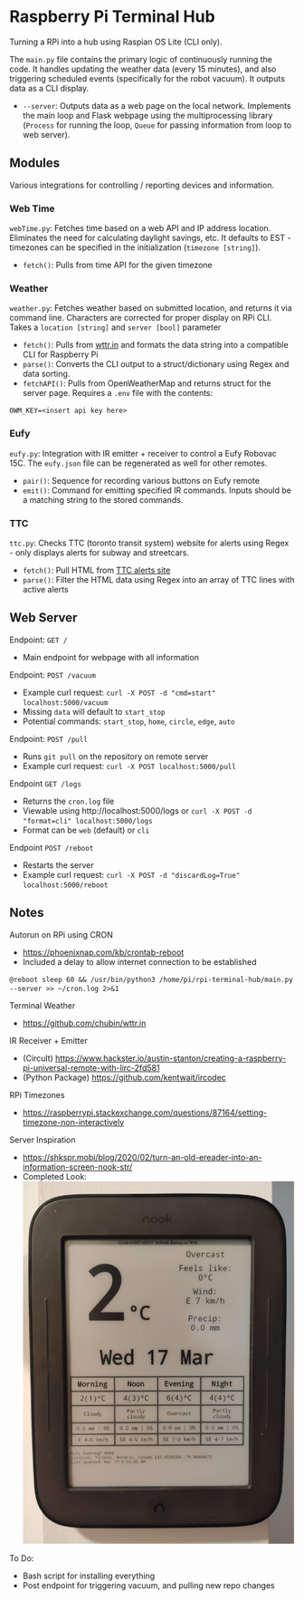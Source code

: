 # Raspberry Pi Terminal Hub
Turning a RPi into a hub using Raspian OS Lite (CLI only).

The `main.py` file contains the primary logic of continuously running the code. It handles updating the weather data (every 15 minutes), and also triggering scheduled events (specifically for the robot vacuum). It outputs data as a CLI display.
* `--server`: Outputs data as a web page on the local network. Implements the main loop and Flask webpage using the multiprocessing library (`Process` for running the loop, `Queue` for passing information from loop to web server).

## Modules
Various integrations for controlling / reporting devices and information.

### Web Time
`webTime.py`: Fetches time based on a web API and IP address location. Eliminates the need for calculating daylight savings, etc. It defaults to EST - timezones can be specified in the initialization (`timezone [string]`).
* `fetch()`: Pulls from time API for the given timezone

### Weather
`weather.py`: Fetches weather based on submitted location, and returns it via command line. Characters are corrected for proper display on RPi CLI. Takes a `location [string]` and `server [bool]` parameter
* `fetch()`: Pulls from [wttr.in](wttr.in) and formats the data string into a compatible CLI for Raspberry Pi
* `parse()`: Converts the CLI output to a struct/dictionary using Regex and data sorting.
* `fetchAPI()`: Pulls from OpenWeatherMap and returns struct for the server page. Requires a `.env` file with the contents:
```
OWM_KEY=<insert api key here>
```

### Eufy
`eufy.py`: Integration with IR emitter + receiver to control a Eufy Robovac 15C. The `eufy.json` file can be regenerated as well for other remotes.
* `pair()`: Sequence for recording various buttons on Eufy remote
* `emit()`: Command for emitting specified IR commands. Inputs should be a matching string to the stored commands.

### TTC
`ttc.py`: Checks TTC (toronto transit system) website for alerts using Regex - only displays alerts for subway and streetcars.
* `fetch()`: Pull HTML from [TTC alerts site](https://www.ttc.ca/Service_Advisories/all_service_alerts.jsp)
* `parse()`: Filter the HTML data using Regex into an array of TTC lines with active alerts

## Web Server
Endpoint: `GET /`
* Main endpoint for webpage with all information

Endpoint: `POST /vacuum`
* Example curl request: `curl -X POST -d "cmd=start" localhost:5000/vacuum`
* Missing `data` will default to `start_stop`
* Potential commands: `start_stop`, `home`, `circle`, `edge`, `auto`

Endpoint: `POST /pull`
* Runs `git pull` on the repository on remote server
* Example curl request: `curl -X POST localhost:5000/pull`

Endpoint `GET /logs`
* Returns the `cron.log` file
* Viewable using http://localhost:5000/logs or `curl -X POST -d "format=cli" localhost:5000/logs`
* Format can be `web` (default) or `cli`

Endpoint `POST /reboot`
* Restarts the server
* Example curl request: `curl -X POST -d "discardLog=True" localhost:5000/reboot`

## Notes
Autorun on RPi using CRON
* https://phoenixnap.com/kb/crontab-reboot
* Included a delay to allow internet connection to be established
```
@reboot sleep 60 && /usr/bin/python3 /home/pi/rpi-terminal-hub/main.py --server >> ~/cron.log 2>&1
```

Terminal Weather
* https://github.com/chubin/wttr.in

IR Receiver + Emitter
* (Circult) https://www.hackster.io/austin-stanton/creating-a-raspberry-pi-universal-remote-with-lirc-2fd581
* (Python Package) https://github.com/kentwait/ircodec

RPi Timezones
* https://raspberrypi.stackexchange.com/questions/87164/setting-timezone-non-interactively

Server Inspiration
* https://shkspr.mobi/blog/2020/02/turn-an-old-ereader-into-an-information-screen-nook-str/
* Completed Look: ![](./media/NST_display.jpg)

To Do:
* Bash script for installing everything
* Post endpoint for triggering vacuum, and pulling new repo changes
